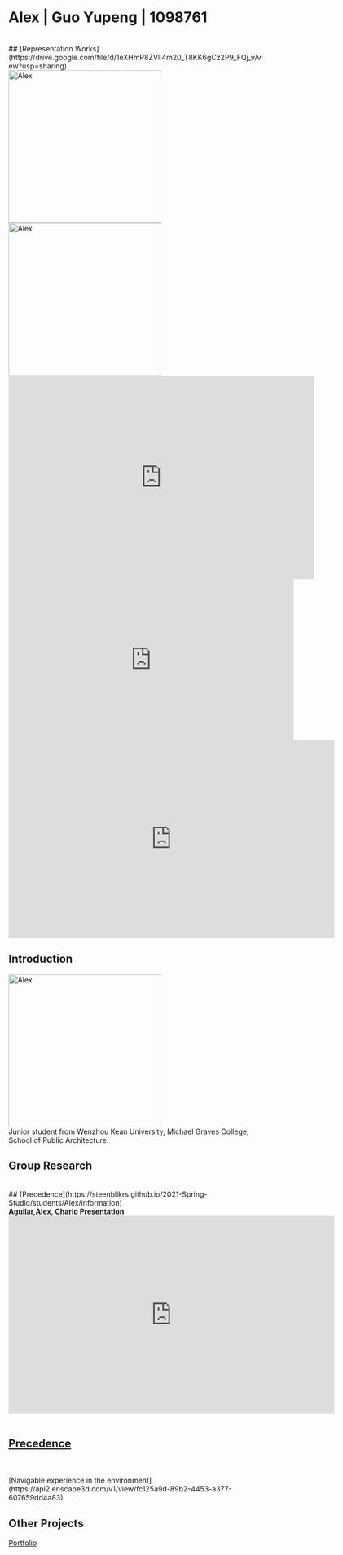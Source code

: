 # Alex | Guo Yupeng | 1098761
<br>
## [Representation Works](https://drive.google.com/file/d/1eXHmP8ZVlI4m20_T8KK6gCz2P9_FQj_v/view?usp=sharing)
 
<br>
<img alt="Alex" src="https://github.com/steenblikrs/2021-Spring-Studio/blob/26c35212d94553c86952c1dbe2a263c99a82f5de/students/Alex/pic/01.gif?raw=true" width="300">
<img alt="Alex" src="https://github.com/steenblikrs/2021-Spring-Studio/blob/26c35212d94553c86952c1dbe2a263c99a82f5de/students/Alex/pic/02.gif?raw=true" width="300">
 
<iframe width="600" height="400" allowfullscreen style="border-style:none;" src="https://cdn.pannellum.org/2.5/pannellum.htm#panorama=https%3A//raw.githubusercontent.com/steenblikrs/2021-Spring-Studio/gh-pages/students/Alex/pic/photosphere.jpg&autoLoad=true"></iframe>

<iframe width="560" height="315" src="https://www.youtube.com/embed/SPzjdaDu_VI" title="YouTube video player" frameborder="0" allow="accelerometer; autoplay; clipboard-write; encrypted-media; gyroscope; picture-in-picture" allowfullscreen></iframe>


<iframe src="https://api2.enscape3d.com/v1/view/fc125a9d-89b2-4453-a377-607659dd4a83" frameborder="0" width="640" height="389" allowfullscreen="true" mozallowfullscreen="true" webkitallowfullscreen="true"></iframe>


## Introduction
<img alt="Alex" src="https://github.com/steenblikrs/2021-Spring-Studio/blob/ca8b3ec8df933eee623b630cbf095d3e9ef51056/students/Alex/pic/%E7%85%A7%E7%89%87.jpg?raw=true" width="300">
<br>
Junior student from Wenzhou Kean University, Michael Graves College, School of Public Architecture.

## Group Research
<br>
## [Precedence](https://steenblikrs.github.io/2021-Spring-Studio/students/Alex/information)

<br>
<strong>Aguilar,Alex, Charlo Presentation</strong>
<iframe src="https://docs.google.com/presentation/d/e/2PACX-1vQsfU6xS-13yQrhrR1UdioB8MmfH_x7gfnlLSA1BVwYjdOjl4uQs7rWfIZjiQGEpGmGBHHjdyCqX6UQ/embed?start=true&amp;loop=true&amp;delayms=3000" frameborder="0" width="640" height="389" allowfullscreen="true" mozallowfullscreen="true" webkitallowfullscreen="true"></iframe>
<br>
<br>

## [Precedence](https://github.com/steenblikrs/2021-Spring-Studio/blob/0bedf5ba17bf2f22a3b7667059f2b8ab0abb9e77/students/Alex/information.md)
<br>
 


<br> 
[Navigable experience in the environment](https://api2.enscape3d.com/v1/view/fc125a9d-89b2-4453-a377-607659dd4a83)
<br>
 
 
 


## Other Projects
[Portfolio](https://yupengguo.wordpress.com)
<br>
